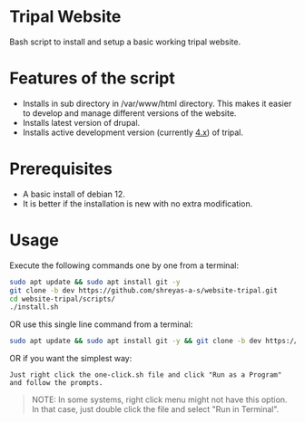 # Tripal Website
Bash script to install and setup a basic working tripal website.

# Features of the script
- Installs in sub directory in /var/www/html directory. This makes it easier to develop and manage different versions of the website.
- Installs latest version of drupal.
- Installs active development version (currently [4.x](https://github.com/tripal/tripal/tree/4.x)) of tripal.

# Prerequisites
- A basic install of debian 12.
- It is better if the installation is new with no extra modification.

# Usage
Execute the following commands one by one from a terminal:
```bash
sudo apt update && sudo apt install git -y
git clone -b dev https://github.com/shreyas-a-s/website-tripal.git
cd website-tripal/scripts/
./install.sh
```
OR use this single line command from a terminal:
```bash
sudo apt update && sudo apt install git -y && git clone -b dev https://github.com/shreyas-a-s/website-tripal.git && cd website-tripal/scripts/ && ./install.sh
```
OR if you want the simplest way:
```
Just right click the one-click.sh file and click "Run as a Program" and follow the prompts.
```
>  NOTE: In some systems, right click menu might not have this option. In that case, just double click the file and select "Run in Terminal".